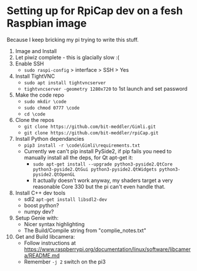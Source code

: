 # Setting up for RpiCap dev on a fesh Raspbian image
Because I keep bricking my pi trying to write this stuff.

1. Image and Install
2. Let piwiz complete - this is glacially slow :(
3. Enable SSH
    - `sudo raspi-config` > interface > SSH > Yes
4. Install TightVNC
    - `sudo apt install tightvncserver`
    - `tightvncserver -geometry 1280x720` to 1st launch and set password
5. Make the code repo
    - `sudo mkdir \code`
    - `sudo chmod 0777 \code`
    - `cd \code`
6. Clone the repos
    - `git clone https://github.com/bit-meddler/Gimli.git`
    - `git clone https://github.com/bit-meddler/rpiCap.git`
7. Install Python dependancies
    - `pip3 install -r \code\Gimli\requirements.txt`
    - Currently we can't pip install PySide2, if pip fails you need to manually install all the deps, for Qt apt-get it:
      - `sudo apt-get install --upgrade python3-pyside2.QtCore python3-pyside2.QtGui python3-pyside2.QtWidgets python3-pyside2.QtOpenGL`
      - It actually doesn't work anyway, my shaders target a very reasonable Core 330 but the pi can't even handle that.
8. Install C++ dev tools
    - sdl2 `apt-get install libsdl2-dev`
    - boost python?
    - numpy dev?
9. Setup Genie with:
    - Nicer syntax highlighting
    - The Build/Compile string from "complie_notes.txt"
10. Get and Build libcamera:
    - Follow instructions at https://www.raspberrypi.org/documentation/linux/software/libcamera/README.md
    - Remember `-j 2` switch on the pi3
